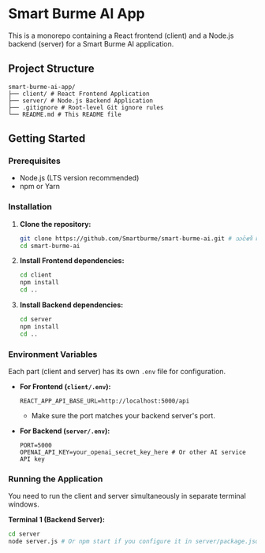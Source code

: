# Smart Burme AI App

This is a monorepo containing a React frontend (client) and a Node.js backend (server) for a Smart Burme AI application.

## Project Structure
```
smart-burme-ai-app/
├── client/ # React Frontend Application
├── server/ # Node.js Backend Application
├── .gitignore # Root-level Git ignore rules
└── README.md # This README file
```
## Getting Started

### Prerequisites

*   Node.js (LTS version recommended)
*   npm or Yarn

### Installation

1.  **Clone the repository:**
    ```bash
    git clone https://github.com/Smartburme/smart-burme-ai.git # သင်၏ Repo URL
    cd smart-burme-ai
    ```

2.  **Install Frontend dependencies:**
    ```bash
    cd client
    npm install
    cd ..
    ```

3.  **Install Backend dependencies:**
    ```bash
    cd server
    npm install
    cd ..
    ```

### Environment Variables

Each part (client and server) has its own `.env` file for configuration.

*   **For Frontend (`client/.env`):**
    ```
    REACT_APP_API_BASE_URL=http://localhost:5000/api
    ```
    *   Make sure the port matches your backend server's port.

*   **For Backend (`server/.env`):**
    ```
    PORT=5000
    OPENAI_API_KEY=your_openai_secret_key_here # Or other AI service API key
    ```

### Running the Application

You need to run the client and server simultaneously in separate terminal windows.

**Terminal 1 (Backend Server):**
```bash
cd server
node server.js # Or npm start if you configure it in server/package.json
